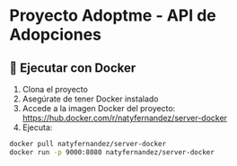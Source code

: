 # Proyecto Adoptme - API de Adopciones

## 🚀 Ejecutar con Docker

1. Clona el proyecto
2. Asegúrate de tener Docker instalado
3. Accede a la imagen Docker del proyecto: https://hub.docker.com/r/natyfernandez/server-docker
4. Ejecuta:

```bash
docker pull natyfernandez/server-docker
docker run -p 9000:8080 natyfernandez/server-docker
